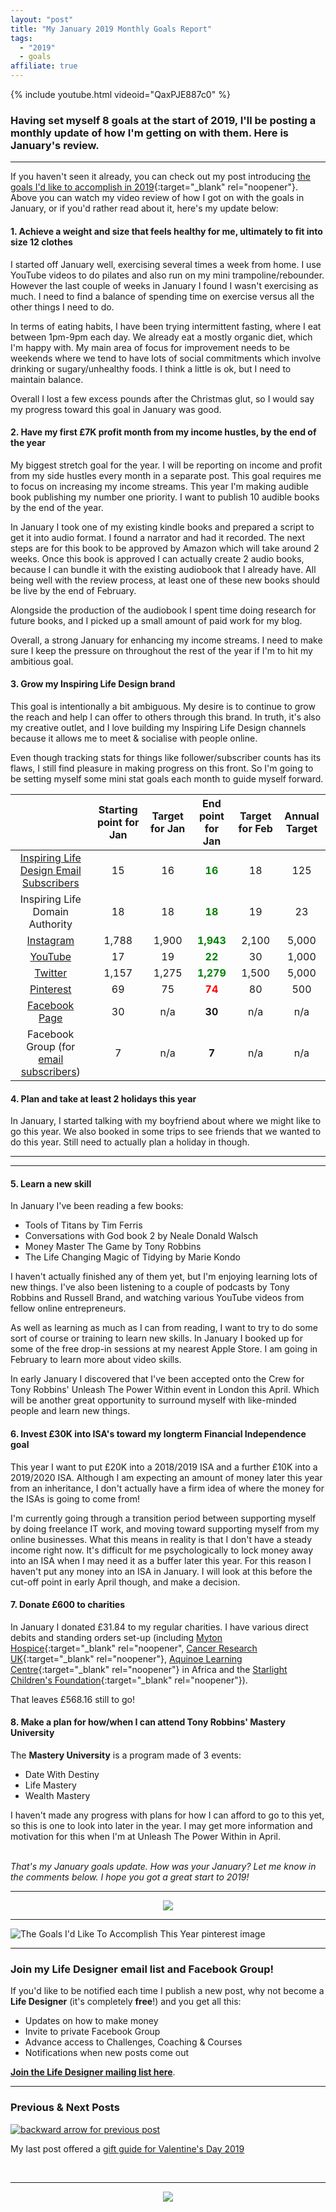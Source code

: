 ```yaml
---
layout: "post"
title: "My January 2019 Monthly Goals Report"
tags:
  - "2019"
  - goals
affiliate: true
---
```


{% include youtube.html videoid="QaxPJE887c0" %}

### Having set myself 8 goals at the start of 2019, I'll be posting a monthly update of how I'm getting on with them. Here is January's review.

***

If you haven't seen it already, you can check out my post introducing [the goals I'd like to accomplish in 2019](/posts/goals-to-accomplish-2019.html){:target="_blank" rel="noopener"}. Above you can watch my video review of how I got on with the goals in January, or if you'd rather read about it, here's my update below:

#### 1. Achieve a weight and size that feels healthy for me, ultimately to fit into size 12 clothes
I started off January well, exercising several times a week from home. I use YouTube videos to do pilates and also run on my mini trampoline/rebounder. However the last couple of weeks in January I found I wasn't exercising as much. I need to find a balance of spending time on exercise versus all the other things I need to do.

In terms of eating habits, I have been trying intermittent fasting, where I eat between 1pm-9pm each day. We already eat a mostly organic diet, which I'm happy with. My main area of focus for improvement needs to be weekends where we tend to have lots of social commitments which involve drinking or sugary/unhealthy foods. I think a little is ok, but I need to maintain balance.

Overall I lost a few excess pounds after the Christmas glut, so I would say my progress toward this goal in January was good.

#### 2. Have my first £7K profit month from my income hustles, by the end of the year
My biggest stretch goal for the year. I will be reporting on income and profit from my side hustles every month in a separate post. This goal requires me to focus on increasing my income streams. This year I'm making audible book publishing my number one priority. I want to publish 10 audible books by the end of the year.

In January I took one of my existing kindle books and prepared a script to get it into audio format. I found a narrator and had it recorded. The next steps are for this book to be approved by Amazon which will take around 2 weeks. Once this book is approved I can actually create 2 audio books, because I can bundle it with the existing audiobook that I already have. All being well with the review process, at least one of these new books should be live by the end of February.

Alongside the production of the audiobook I spent time doing research for future books, and I picked up a small amount of paid work for my blog.

Overall, a strong January for enhancing my income streams. I need to make sure I keep the pressure on throughout the rest of the year if I'm to hit my ambitious goal.

#### 3. Grow my Inspiring Life Design brand
This goal is intentionally a bit ambiguous. My desire is to continue to grow the reach and help I can offer to others through this brand. In truth, it's also my creative outlet, and I love building my Inspiring Life Design channels because it allows me to meet & socialise with people online.

Even though tracking stats for things like follower/subscriber counts has its flaws, I still find pleasure in making progress on this front. So I'm going to be setting myself some mini stat goals each month to guide myself forward.

<table class="table table-colored">
  <thead>
    <tr>
      <th style="text-align: center"></th>
      <th style="text-align: center">Starting point for Jan</th>
      <th style="text-align: center">Target for Jan</th>
      <th style="text-align: center">End point for Jan</th>
      <th style="text-align: center">Target for Feb</th>
      <th style="text-align: center">Annual Target</th>      
    </tr>
  </thead>
  <tbody>
    <tr>
      <td style="text-align: center"><a href="/signup/signup_page" target="_blank" rel="noopener" rel="nofollow">Inspiring Life Design Email Subscribers</a></td>
      <td style="text-align: center">15</td>
      <td style="text-align: center">16</td>
      <td style="text-align: center"><b><span style="color:green">16</span></b></td>
      <td style="text-align: center">18</td>
      <td style="text-align: center">125</td>
    </tr>
    <tr>
      <td style="text-align: center">Inspiring Life Domain Authority</td>
      <td style="text-align: center">18</td>
      <td style="text-align: center">18</td>
      <td style="text-align: center"><b><span style="color:green">18</span></b></td>
      <td style="text-align: center">19</td>
      <td style="text-align: center">23</td>
    </tr>    
    <tr>
      <td style="text-align: center"><a href="https://www.instagram.com/inspiringlifedesign/" target="_blank" rel="noopener" rel="nofollow">Instagram</a></td>
      <td style="text-align: center">1,788</td>
      <td style="text-align: center">1,900</td>
      <td style="text-align: center"><b><span style="color:green">1,943</span></b></td>
      <td style="text-align: center">2,100</td>
      <td style="text-align: center">5,000</td>
    </tr>
    <tr>
      <td style="text-align: center"><a href="https://www.youtube.com/channel/UCFMCt3HfmLwWyqr5QSETThQ" target="_blank" rel="noopener" rel="nofollow">YouTube</a></td>
      <td style="text-align: center">17</td>
      <td style="text-align: center">19</td>
      <td style="text-align: center"><b><span style="color:green">22</span></b></td>
      <td style="text-align: center">30</td>
      <td style="text-align: center">1,000</td>
    </tr>
    <tr>
      <td style="text-align: center"><a href="https://twitter.com/lifedesigntoday" target="_blank" rel="noopener" rel="nofollow">Twitter</a></td>
      <td style="text-align: center">1,157</td>
      <td style="text-align: center">1,275</td>
      <td style="text-align: center"><b><span style="color:green">1,279</span></b></td>
      <td style="text-align: center">1,500</td>
      <td style="text-align: center">5,000</td>
    </tr>
        <tr>
      <td style="text-align: center"><a href="https://www.pinterest.co.uk/inspiringlifedesign/_followers/" target="_blank" rel="noopener" rel="nofollow">Pinterest</a></td>
      <td style="text-align: center">69</td>
      <td style="text-align: center">75</td>
      <td style="text-align: center"><b><span style="color:red">74</span></b></td>
      <td style="text-align: center">80</td>
      <td style="text-align: center">500</td>
    </tr>
    <tr>
      <td style="text-align: center"><a href="https://www.facebook.com/inspiringlifedesign" target="_blank" rel="noopener" rel="nofollow">Facebook Page</a></td>
      <td style="text-align: center">30</td>
      <td style="text-align: center">n/a</td>
      <td style="text-align: center"><b>30</b></td>
      <td style="text-align: center">n/a</td>
      <td style="text-align: center">n/a</td>
    </tr>       
        <tr>
      <td style="text-align: center">Facebook Group (for <a href="/signup/signup_page" target="_blank" rel="noopener" rel="nofollow">email subscribers</a>)</td>
      <td style="text-align: center">7</td>
      <td style="text-align: center">n/a</td>
      <td style="text-align: center"><b>7</b></td>
      <td style="text-align: center">n/a</td>
      <td style="text-align: center">n/a</td>
    </tr>
      </tbody>
</table>


#### 4. Plan and take at least 2 holidays this year
In January, I started talking with my boyfriend about where we might like to go this year. We also booked in some trips to see friends that we wanted to do this year. Still need to actually plan a holiday in though.

***

<!-- START ADVERTISER: DLP -->
<script type="text/javascript">
var uri = 'https://impgb.tradedoubler.com/imp?type(img)g(23203088)a(3052184)' + new String (Math.random()).substring (2, 11);
document.write('<a href="https://clkuk.tradedoubler.com/click?p=8854&a=3052184&g=23203088" target="_BLANK"><img src="'+uri+'" border=0></a>');
</script>
<!-- START ADVERTISER: DLP -->

***

#### 5. Learn a new skill
In January I've been reading a few books:

- Tools of Titans by Tim Ferris
- Conversations with God book 2 by Neale Donald Walsch
- Money Master The Game by Tony Robbins
- The Life Changing Magic of Tidying by Marie Kondo

I haven't actually finished any of them yet, but I'm enjoying learning lots of new things. I've also been listening to a couple of podcasts by Tony Robbins and Russell Brand, and watching various YouTube videos from fellow online entrepreneurs.

As well as learning as much as I can from reading, I want to try to do some sort of course or training to learn new skills. In January I booked up for some of the free drop-in sessions at my nearest Apple Store. I am going in February to learn more about video skills.

In early January I discovered that I've been accepted onto the Crew for Tony Robbins' Unleash The Power Within event in London this April. Which will be another great opportunity to surround myself with like-minded people and learn new things.

#### 6. Invest £30K into ISA's toward my longterm Financial Independence goal
This year I want to put £20K into a 2018/2019 ISA and a further £10K into a 2019/2020 ISA. Although I am expecting an amount of money later this year from an inheritance, I don't actually have a firm idea of where the money for the ISAs is going to come from!

I'm currently going through a transition period between supporting myself by doing freelance IT work, and moving toward supporting myself from my online businesses. What this means in reality is that I don't have a steady income right now. It's difficult for me psychologically to lock money away into an ISA when I may need it as a buffer later this year. For this reason I haven't put any money into an ISA in January. I will look at this before the cut-off point in early April though, and make a decision.

#### 7. Donate £600 to charities
In January I donated £31.84 to my regular charities. I have various direct debits and standing orders set-up (including [Myton Hospice](https://www.mytonhospice.org/contact-us/find-us/coventry/){:target="_blank" rel="noopener", [Cancer Research UK](https://www.cancerresearchuk.org/){:target="_blank" rel="noopener"}, [Aquinoe Learning Centre](https://www.aquinoe.org/){:target="_blank" rel="noopener"} in Africa and the [Starlight Children's Foundation](https://www.starlight.org.uk/){:target="_blank" rel="noopener"}).

That leaves £568.16 still to go!

#### 8. Make a plan for how/when I can attend Tony Robbins' Mastery University
The **Mastery University** is a program made of 3 events:

* Date With Destiny
* Life Mastery
* Wealth Mastery

I haven't made any progress with plans for how I can afford to go to this yet, so this is one to look into later in the year. I may get more information and motivation for this when I'm at Unleash The Power Within in April.

<br>
<i>That's my January goals update. How was your January? Let me know in the comments below. I hope you got a great start to 2019!</i>

***

<!-- START ADVERTISER: Top CashBack from awin.com -->
<center>
<a href="https://www.awin1.com/cread.php?s=158629&v=2459&q=92403&r=452089">
    <img src="https://www.awin1.com/cshow.php?s=158629&v=2459&q=92403&r=452089" border="0">
</a>
</center>
<!-- END ADVERTISER: Top CashBack from awin.com -->

***

![The Goals I'd Like To Accomplish This Year pinterest image](/i/2019/goals/my-january-2019-monthly-goals-update-pin.png)

***

### Join my Life Designer email list and Facebook Group!

If you'd like to be notified each time I publish a new post, why not become a <b>Life Designer</b> (it's completely <b>free</b>!) and you get all this:

- Updates on how to make money
- Invite to private Facebook Group
- Advance access to Challenges, Coaching & Courses
- Notifications when new posts come out

[**Join the Life Designer mailing list here**](/signup/signup_page).

***

### Previous & Next Posts

<a href="/posts/valentines-gift-guide.html" style="float: left"><img src='/i/backward.png' alt='backward arrow for previous post' /></a> &nbsp;
<!-- <a href="/posts/valentines-gift-guide.html" style="float: right"><img src='/i/forward.png' alt='forward arrow for next post' /></a> -->
My last post offered a [gift guide for Valentine's Day 2019](/posts/valentines-gift-guide.html)<br>
<!-- &nbsp;&nbsp;In my next post I share my [Valentine's gift guide that's suitable for every budget](/posts/valentines-gift-guide.html) -->
<br>

***

<!-- START ADVERTISER: Travelzoo from awin.com -->
<center>
<a href="https://www.awin1.com/cread.php?s=1009233&v=5833&q=315801&r=452089">
    <img src="https://www.awin1.com/cshow.php?s=1009233&v=5833&q=315801&r=452089" border="0">
</a>
</center>
<!-- END ADVERTISER: Travelzoo from awin.com -->


